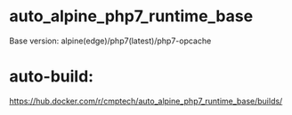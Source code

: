 # auto_alpine_php7_runtime_base

Base version: alpine(edge)/php7(latest)/php7-opcache

# auto-build:
https://hub.docker.com/r/cmptech/auto_alpine_php7_runtime_base/builds/
